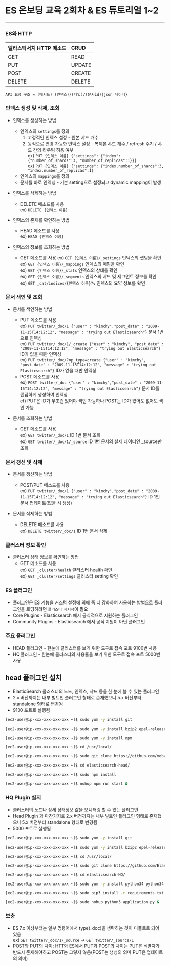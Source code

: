 # ES 온보딩 교육 2회차 & ES 튜토리얼 1~2

<hr>

### ES와 HTTP
| 엘라스틱서치 HTTP 메소드 | CRUD |
|:------------|:------------|
| GET | READ |
| PUT | UPDATE |
| POST | CREATE |
| DELETE | DELETE |

`API 요청 구조 = (메서드) (인덱스)/(타입)/(문서id){json 데이터}`

### 인덱스 생성 및 삭제, 조회
* 인덱스를 생성하는 방법
    * 인덱스의 `settings`를 정의
        1. 고정적인 인덱스 설정 - 원본 샤드 개수
        2. 동적으로 변경 가능한 인덱스 설정 - 복제본 샤드 개수 / refresh 주기 / 샤드 간의 라우팅 허용 여부  
            ex) `PUT {인덱스 이름} {"settings": {"index":{"number_of_shards":3, "number_of_replicas":1}}}`  
            ex) `PUT {인덱스 이름} {"settings": {"index.number_of_shards":3, "index.number_of_replicas":1}`
    * 인덱스의 `mappings`를 정의  
    * 문서를 바로 인덱싱 - 기본 setting으로 설정되고 dynamic mapping이 발생

* 인덱스를 삭제하는 방법
    * DELETE 메소드를 사용  
    ex) `DELETE {인덱스 이름}`

* 인덱스의 존재를 확인하는 방법
    * HEAD 메소드를 사용  
    ex) `HEAD {인덱스 이름}` 

* 인덱스의 정보를 조회하는 방법
    * GET 메소드를 사용
    ex) `GET {인덱스 이름}/_settings` 인덱스의 셋팅을 확인    
    ex) `GET {인덱스 이름}/_mappings` 인덱스의 매핑을 확인  
    ex) `GET {인덱스 이름}/_stats` 인덱스의 상태를 확인  
    ex) `GET {인덱스 이름}/_segments` 인덱스의 샤드 및 세그먼트 정보를 확인  
    ex) `GET _cat/indices/{인덱스 이름}?v` 인덱스의 요약 정보를 확인  

### 문서 색인 및 조회
* 문서를 색인하는 방법
    * PUT 메소드를 사용  
    ex) `PUT twitter/_doc/1 {"user" : "kimchy","post_date" : "2009-11-15T14:12:12", "message" : "trying out Elasticsearch"}`  문서 1번으로 인덱싱  
    ex) `PUT twitter/_doc/1/_create {"user" : "kimchy", "post_date" : "2009-11-15T14:12:12", "message" : "trying out Elasticsearch"}`  ID가 없을 때만 인덱싱  
    ex) `PUT twitter/_doc/?op_type=create {"user" : "kimchy", "post_date" : "2009-11-15T14:12:12", "message" : "trying out Elasticsearch"}`  ID가 없을 때만 인덱싱  
    * POST 메소드를 사용  
    ex) `POST twitter/_doc {"user" : "kimchy","post_date" : "2009-11-15T14:12:12", "message" : "trying out Elasticsearch"}`  문서 ID를 랜덤하게 생성하여 인덱싱  
    cf) PUT은 ID가 무조건 있어야 색인 가능하나 POST는 ID가 있어도 없어도 색인 가능

* 문서를 조회하는 방법
    * GET 메소드를 사용  
    ex) `GET twitter/_doc/1` ID 1번 문서 조회  
    ex) `GET twitter/_doc/1/_source` ID 1번 문서의 실제 데이터인 _source만 조회

### 문서 갱신 및 삭제
* 문서를 갱신하는 방법
    * POST/PUT 메소드를 사용  
    ex) `PUT twitter/_doc/1 {"user" : "kimchy","post_date" : "2009-11-15T14:12:12", "message" : "trying out Elasticsearch"}` ID 1번 문서 업데이트(없을 시 생성)

* 문서를 삭제하는 방법
    * DELETE 메소드를 사용  
    ex) `DELETE twitter/_doc/1` ID 1번 문서 삭제

### 클러스터 정보 확인
* 클러스터 상태 정보를 확인하는 방법
    * GET 메소드를 사용  
    ex) `GET _cluster/health` 클러스터 health 확인  
    ex) `GET _cluster/settings` 클러스터 setting 확인

### ES 플러그인
* 플러그인은 ES 기능을 커스텀 설정에 의해 좀 더 강화하여 사용하는 방법으로 플러그인을 로딩하려면 `클러스터 재시작`이 필요
* Core Plugins - Elasticsearch 에서 공식적으로 지원하는 플러그인
* Community Plugins - Elasticsearch 에서 공식 지원이 아닌 플러그인

### 주요 플러그인
* HEAD 플러그인 - 한눈에 클러스터를 보기 위한 도구로 접속 포트 9100번 사용
* HQ 플러그인 - 한눈에 클러스터의 사용률을 보기 위한 도구로 접속 포트 5000번 사용

## head 플러그인 설치 
* ElasticSearch 클러스터의 노드, 인덱스, 샤드 등을 한 눈에 볼 수 있는 플러그인
* 2.x 버전까지는 내부 빌트인 플러그인 형태로 존재했으니 5.x 버전부터 standalone 형태로 변경됨
* 9100 포트로 실행됨

```bash
[ec2-user@ip-xxx-xxx-xxx-xxx ~]$ sudo yum -y install git

[ec2-user@ip-xxx-xxx-xxx-xxx ~]$ sudo yum -y install bzip2 epel-release

[ec2-user@ip-xxx-xxx-xxx-xxx ~]$ sudo yum -y install npm

[ec2-user@ip-xxx-xxx-xxx-xxx ~]$ cd /usr/local/

[ec2-user@ip-xxx-xxx-xxx-xxx ~]$ sudo git clone https://github.com/mobz/elasticsearch-head.git

[ec2-user@ip-xxx-xxx-xxx-xxx ~]$ cd elasticsearch-head/

[ec2-user@ip-xxx-xxx-xxx-xxx ~]$ sudo npm install

[ec2-user@ip-xxx-xxx-xxx-xxx ~]$ nohup npm run start &
```

### HQ Plugin 설치 
* 클러스터의 노드나 상세 상태정보 값을 모니터링 할 수 있는 플러그인
* Head Plugin 과 마찬가지로 2.x 버전까지는 내부 빌트인 플러그인 형태로 존재했으니 5.x 버전부터 standalone 형태로 변경됨
* 5000 포트로 실행됨

```bash
[ec2-user@ip-xxx-xxx-xxx-xxx ~]$ sudo yum -y install git

[ec2-user@ip-xxx-xxx-xxx-xxx ~]$ sudo yum -y install bzip2 epel-release

[ec2-user@ip-xxx-xxx-xxx-xxx ~]$ cd /usr/local/

[ec2-user@ip-xxx-xxx-xxx-xxx ~]$ sudo git clone https://github.com/ElasticHQ/elasticsearch-HQ.git

[ec2-user@ip-xxx-xxx-xxx-xxx ~]$ cd elasticsearch-HQ/

[ec2-user@ip-xxx-xxx-xxx-xxx ~]$ sudo yum -y install python34 python34-pip

[ec2-user@ip-xxx-xxx-xxx-xxx ~]$ sudo pip3 install -r requirements.txt

[ec2-user@ip-xxx-xxx-xxx-xxx ~]$ sudo nohup python3 application.py &
```

### 보충
* ES 7.x 이상부터는 일부 명령어에서 type(_doc)을 생략하는 것이 디폴트로 되어 있음  
ex) `GET twitter/_doc/1/_source` -> `GET twitter/_source/1`
* POST와 PUT의 차이: HTT와 ES에서 PUT과 POST의 차이는 PUT은 식별자가 반드시 존재해야하고 POST는 그렇지 않음(POST는 생성의 의미 PUT은 업데이트의 의미)
